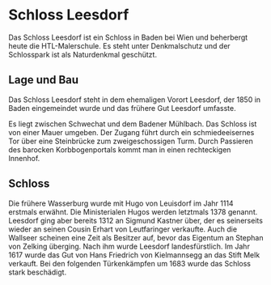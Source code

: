 # Schloss Leesdorf

Das Schloss Leesdorf ist ein Schloss in Baden bei Wien und beherbergt heute die
HTL-Malerschule. Es steht unter Denkmalschutz und der Schlosspark ist als
Naturdenkmal geschützt.

## Lage und Bau

Das Schloss Leesdorf steht in dem ehemaligen Vorort Leesdorf, der 1850 in Baden
eingemeindet wurde und das frühere Gut Leesdorf umfasste.

Es liegt zwischen Schwechat und dem Badener Mühlbach. Das Schloss ist von einer
Mauer umgeben. Der Zugang führt durch ein schmiedeeisernes Tor über eine
Steinbrücke zum zweigeschossigen Turm. Durch Passieren des barocken
Korbbogenportals kommt man in einen rechteckigen Innenhof.

## Schloss

Die frühere Wasserburg wurde mit Hugo von Leuisdorf im Jahr 1114 erstmals
erwähnt. Die Ministerialen Hugos werden letztmals 1378 genannt. Leesdorf ging
aber bereits 1312 an Sigmund Kastner über, der es seinerseits wieder an seinen
Cousin Erhart von Leutfaringer verkaufte. Auch die Wallseer scheinen eine Zeit
als Besitzer auf, bevor das Eigentum an Stephan von Zelking überging. Nach ihm
wurde Leesdorf landesfürstlich. Im Jahr 1617 wurde das Gut von Hans Friedrich
von Kielmannsegg an das Stift Melk verkauft. Bei den folgenden Türkenkämpfen um
1683 wurde das Schloss stark beschädigt.

